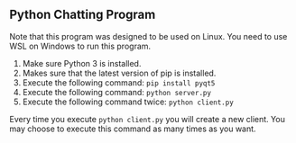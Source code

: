 ## Python Chatting Program

Note that this program was designed to be used on Linux.
You need to use WSL on Windows to run this program.

1) Make sure Python 3 is installed.
2) Makes sure that the latest version of pip is installed.
3) Execute the following command: `pip install pyqt5`
4) Execute the following command: `python server.py`
5) Execute the following command twice: `python client.py`

Every time you execute `python client.py` you will create a new client.
You may choose to execute this command as many times as you want.